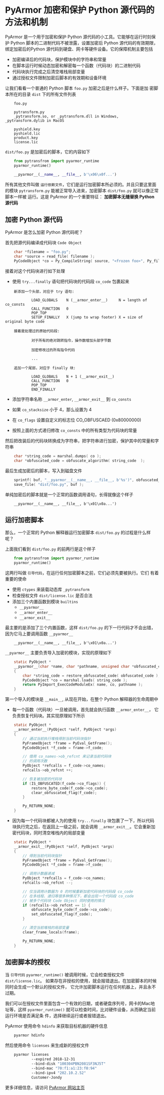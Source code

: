 # PyArmor 加密和保护 Python 源代码的方法和机制

PyArmor 是一个用于加密和保护 Python 源代码的小工具。它能够在运行时刻保护 Python
脚本的二进制代码不被泄露，设置加密后 Python 源代码的有效期限，绑定加密后的Python
源代码到硬盘、网卡等硬件设备。它的保障机制主要包括

* 加密编译后的代码块，保护模块中的字符串和常量
* 在脚本运行时候动态加密和解密每一个函数（代码块）的二进制代码
* 代码块执行完成之后清空堆栈局部变量
* 通过授权文件限制加密后脚本的有效期和设备环境

让我们看看一个普通的 Python 脚本 `foo.py` 加密之后是什么样子。下面是加
密脚本所在的目录 `dist` 下的所有文件列表

```
    foo.py

    pytransform.py
    _pytransform.so, or _pytransform.dll in Windows, _pytransform.dylib in MacOS

    pyshield.key
    pyshield.lic
    product.key
    license.lic
```

`dist/foo.py` 是加密后的脚本，它的内容如下

``` python
    from pytransfrom import pyarmor_runtime
    pyarmor_runtime()

    __pyarmor__(__name__, __file__, b'\x06\x0f...')
```

所有其他文件叫做 `运行依赖文件`，它们是运行加密脚本所必须的。并且只要这里面的模块
`pytransform.py` 能被正常导入进来，加密脚本 `dist/foo.py` 就可以像正常脚本一样被
运行。这是 PyArmor 的一个重要特征： **加密脚本无缝替换 Python 源代码**

## 加密 Python 源代码

PyArmor 是怎么加密 Python 源代码呢？

首先把源代码编译成代码块 `Code Object`

``` c
    char *filename = "foo.py";
    char *source = read_file( filename );
    PyCodeObject *co = Py_CompileString( source, "<frozen foo>", Py_file_input );
```

接着对这个代码块进行如下处理

* 使用 `try...finally` 语句把代码块的代码段 `co_code` 包裹起来

```
    新添加一个头部，对应于 try 语句:

            LOAD_GLOBALS    N (__armor_enter__)     N = length of co_consts
            CALL_FUNCTION   0
            POP_TOP
            SETUP_FINALLY   X (jump to wrap footer) X = size of original byte code

    接着是处理过的原始代码段:

            对于所有的绝对跳转指令，操作数增加头部字节数

            加密修改过的所有指令代码

            ...

    追加一个尾部，对应于 finally 块:

            LOAD_GLOBALS    N + 1 (__armor_exit__)
            CALL_FUNCTION   0
            POP_TOP
            END_FINALLY
```

* 添加字符串名称 `__armor_enter`, `__armor_exit__` 到 `co_consts`

* 如果 `co_stacksize` 小于 4，那么设置为 4

* 在 `co_flags` 设置自定义的标志位 CO_OBFUSCAED (0x80000000)

* 按照上面的方式递归修改 `co_consts` 中的所有类型为代码块的常量

然后把改装后的代码块转换成为字符串，把字符串进行加密，保护其中的常量和字符串

``` c
    char *string_code = marshal.dumps( co );
    char *obfuscated_code = obfuscate_algorithm( string_code  );
```

最后生成加密后的脚本，写入到磁盘文件

``` c
    sprintf( buf, "__pyarmor__(__name__, __file__, b'%s')", obfuscated_code );
    save_file( "dist/foo.py", buf );
```

单纯加密后的脚本就是一个正常的函数调用语句，长得就像这个样子

```
    __pyarmor__(__name__, __file__, b'\x01\x0a...')
```

## 运行加密脚本

那么，一个正常的 Python 解释器运行加密脚本 `dist/foo.py` 的过程是什么样呢？

上面我们看到 `dist/foo.py` 的前两行是这个样子

``` python
    from pytransfrom import pyarmor_runtime
    pyarmor_runtime()
```

这两行叫做 `引导代码`，在运行任何加密脚本之前，它们必须先要被执行。它们
有着重要的使命

* 使用 `ctypes` 来装载动态库 `_pytransform`
* 检查授权文件 `dist/license.lic` 是否合法
* 添加三个内置函数到模块 `builtins`
  * `__pyarmor__`
  * `__armor_enter__`
  * `__armor_exit__`

最主要的是添加了三个内置函数，这样 `dist/foo.py` 的下一行代码才不会出错，
因为它马上要调用函数 `__pyarmor__`

```
    __pyarmor__(__name__, __file__, b'\x01\x0a...')

```

`__pyarmor__` 主要负责导入加密的模块，实现的原理如下

```c
    static PyObject *
    __pyarmor__(char *name, char *pathname, unsigned char *obfuscated_code)
    {
        char *string_code = restore_obfuscated_code( obfuscated_code );
        PyCodeObject *co = marshal.loads( string_code );
        return PyImport_ExecCodeModuleEx( name, co, pathname );
    }
```

第一个导入的模块是 `__main__`, 从现在开始，在整个 Python 解释器的生命周期中

* 每一个函数（代码块）一旦被调用，首先就会执行函数 `__armor_enter__`，
  它负责恢复代码块。其实现原理如下所示

``` c
    static PyObject *
    __armor_enter__(PyObject *self, PyObject *args)
    {
        // 通过当前执行堆栈得到当前代码块指针
        PyFrameObject *frame = PyEval_GetFrame();
        PyCodeObject *f_code = frame->f_code;

        // 借用 co_names->ob_refcnt 来记录当前代码块
        // 的调用次数
        PyObject *refcalls = f_code->co_names;
        refcalls->ob_refcnt ++;

        // 恢复被加密的代码块
        if (IS_OBFUSCATED(f_code->co_flags)) {
            restore_byte_code(f_code->co_code);
            clear_obfuscated_flag(f_code);
        }

        Py_RETURN_NONE;
    }
```

* 因为每一个代码块都被人为的使用 `try...finally` 块包裹了一下，所以代码
  块执行完之后，在返回上一级之前，就会调用 `__armor_exit__`。它会重新加
  密代码块，同时清空堆栈内的局部变量

``` c
    static PyObject *
    __armor_exit__(PyObject *self, PyObject *args)
    {
        // 得到当前代码块指针
        PyFrameObject *frame = PyEval_GetFrame();
        PyCodeObject *f_code = frame->f_code;

        // 调用计数器递减
        PyObject *refcalls = f_code->co_names;
        refcalls->ob_refcnt --;

        // 仅当调用计数器为 0 的时候重新加密代码块的代码段 co_code
        // 在多线程、递归等很多种情况下，都会出现一个代码段 co_code
        // 被多个代码块 Code Object 同时使用的情况
        if (refcalls->ob_refcnt == 1) {
            obfuscate_byte_code(f_code->co_code);
            set_obfuscated_flag(f_code);
        }

        // 清空当前堆栈的局部变量
        clear_frame_locals(frame);

        Py_RETURN_NONE;
    }
```

## 加密脚本的授权

当 `引导代码` `pyarmor_runtime()` 被调用时候，它会检查授权文件`dist/license.lic`。
如果存在非授权的使用，就会报错退出。在加密脚本的时候同时会生成一个默认的授权文件，
它允许加密脚本运行在任何机器上，并且永不过期。

我们可以在授权文件里面包含一个有效的日期，或者硬盘序列号，网卡的Mac地址等，这样
`pyarmor_runtime()` 就可以检查时间，比对硬件设备，从而确定当前运行环境是否满足条
件，选择继续运行或者报错退出。

PyArmor 使用命令 `hdinfo` 来获取目标机器的硬件信息

```bash
    pyarmor hdinfo
```

然后使用命令 `licenses` 来生成新的授权文件

``` bash
    pyarmor licenses
            --expired 2018-12-31
            --bind-disk "100304PBN2081SF3NJ5T"
            --bind-mac "70:f1:a1:23:f0:94"
            --bind-ipv4 "202.10.2.52"
            Customer-Jondy
```

更多详细信息，请访问 [PyArmor 网站主页](http://pyarmor.dashingsoft.com/index-zh.html)
